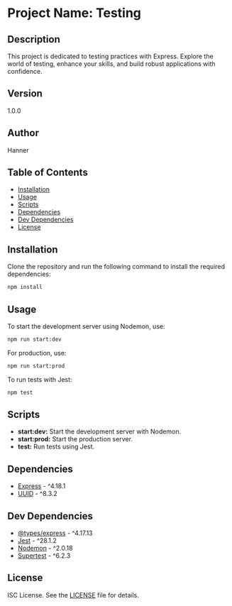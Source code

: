 # Project Name: Testing

## Description
This project is dedicated to testing practices with Express. Explore the world of testing, enhance your skills, and build robust applications with confidence.

## Version
1.0.0

## Author
Hanner

## Table of Contents
- [Installation](#installation)
- [Usage](#usage)
- [Scripts](#scripts)
- [Dependencies](#dependencies)
- [Dev Dependencies](#dev-dependencies)
- [License](#license)

## Installation
Clone the repository and run the following command to install the required dependencies:
```bash
npm install
```

## Usage
To start the development server using Nodemon, use:
```bash
npm run start:dev
```

For production, use:
```bash
npm run start:prod
```

To run tests with Jest:
```bash
npm test
```

## Scripts
- **start:dev:** Start the development server with Nodemon.
- **start:prod:** Start the production server.
- **test:** Run tests using Jest.

## Dependencies
- [Express](https://www.npmjs.com/package/express) - ^4.18.1
- [UUID](https://www.npmjs.com/package/uuid) - ^8.3.2

## Dev Dependencies
- [@types/express](https://www.npmjs.com/package/@types/express) - ^4.17.13
- [Jest](https://www.npmjs.com/package/jest) - ^28.1.2
- [Nodemon](https://www.npmjs.com/package/nodemon) - ^2.0.18
- [Supertest](https://www.npmjs.com/package/supertest) - ^6.2.3

## License
ISC License. See the [LICENSE](LICENSE) file for details.
